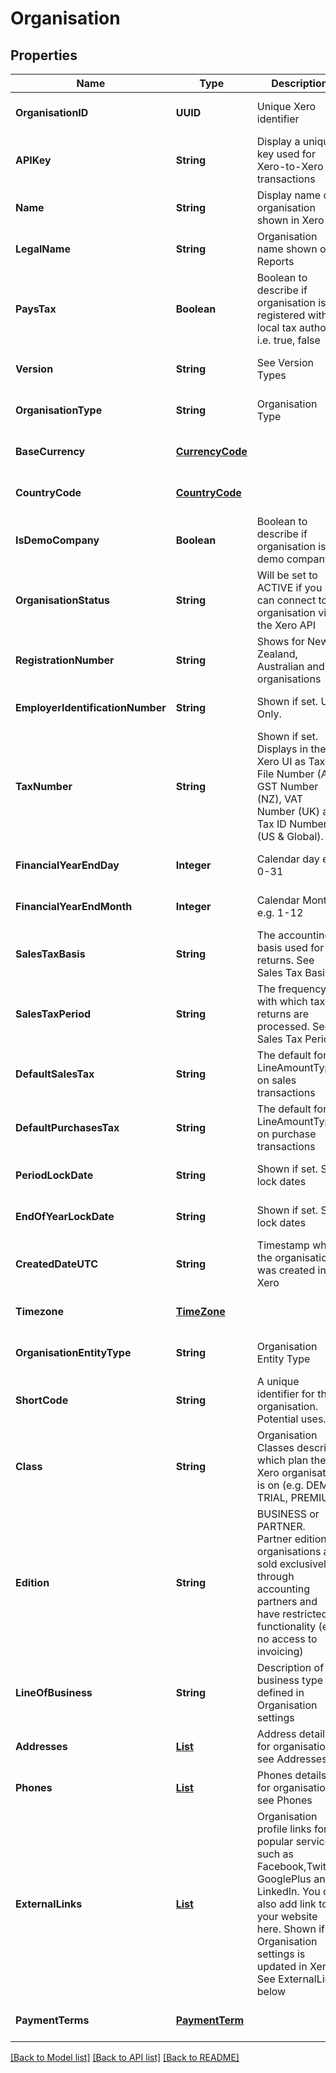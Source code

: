# Organisation
## Properties

| Name | Type | Description | Notes |
|------------ | ------------- | ------------- | -------------|
| **OrganisationID** | **UUID** | Unique Xero identifier | [optional] [default to null] |
| **APIKey** | **String** | Display a unique key used for Xero-to-Xero transactions | [optional] [default to null] |
| **Name** | **String** | Display name of organisation shown in Xero | [optional] [default to null] |
| **LegalName** | **String** | Organisation name shown on Reports | [optional] [default to null] |
| **PaysTax** | **Boolean** | Boolean to describe if organisation is registered with a local tax authority i.e. true, false | [optional] [default to null] |
| **Version** | **String** | See Version Types | [optional] [default to null] |
| **OrganisationType** | **String** | Organisation Type | [optional] [default to null] |
| **BaseCurrency** | [**CurrencyCode**](CurrencyCode.md) |  | [optional] [default to null] |
| **CountryCode** | [**CountryCode**](CountryCode.md) |  | [optional] [default to null] |
| **IsDemoCompany** | **Boolean** | Boolean to describe if organisation is a demo company. | [optional] [default to null] |
| **OrganisationStatus** | **String** | Will be set to ACTIVE if you can connect to organisation via the Xero API | [optional] [default to null] |
| **RegistrationNumber** | **String** | Shows for New Zealand, Australian and UK organisations | [optional] [default to null] |
| **EmployerIdentificationNumber** | **String** | Shown if set. US Only. | [optional] [default to null] |
| **TaxNumber** | **String** | Shown if set. Displays in the Xero UI as Tax File Number (AU), GST Number (NZ), VAT Number (UK) and Tax ID Number (US &amp; Global). | [optional] [default to null] |
| **FinancialYearEndDay** | **Integer** | Calendar day e.g. 0-31 | [optional] [default to null] |
| **FinancialYearEndMonth** | **Integer** | Calendar Month e.g. 1-12 | [optional] [default to null] |
| **SalesTaxBasis** | **String** | The accounting basis used for tax returns. See Sales Tax Basis | [optional] [default to null] |
| **SalesTaxPeriod** | **String** | The frequency with which tax returns are processed. See Sales Tax Period | [optional] [default to null] |
| **DefaultSalesTax** | **String** | The default for LineAmountTypes on sales transactions | [optional] [default to null] |
| **DefaultPurchasesTax** | **String** | The default for LineAmountTypes on purchase transactions | [optional] [default to null] |
| **PeriodLockDate** | **String** | Shown if set. See lock dates | [optional] [default to null] |
| **EndOfYearLockDate** | **String** | Shown if set. See lock dates | [optional] [default to null] |
| **CreatedDateUTC** | **String** | Timestamp when the organisation was created in Xero | [optional] [default to null] |
| **Timezone** | [**TimeZone**](TimeZone.md) |  | [optional] [default to null] |
| **OrganisationEntityType** | **String** | Organisation Entity Type | [optional] [default to null] |
| **ShortCode** | **String** | A unique identifier for the organisation. Potential uses. | [optional] [default to null] |
| **Class** | **String** | Organisation Classes describe which plan the Xero organisation is on (e.g. DEMO, TRIAL, PREMIUM) | [optional] [default to null] |
| **Edition** | **String** | BUSINESS or PARTNER. Partner edition organisations are sold exclusively through accounting partners and have restricted functionality (e.g. no access to invoicing) | [optional] [default to null] |
| **LineOfBusiness** | **String** | Description of business type as defined in Organisation settings | [optional] [default to null] |
| **Addresses** | [**List**](AddressForOrganisation.md) | Address details for organisation – see Addresses | [optional] [default to null] |
| **Phones** | [**List**](Phone.md) | Phones details for organisation – see Phones | [optional] [default to null] |
| **ExternalLinks** | [**List**](ExternalLink.md) | Organisation profile links for popular services such as Facebook,Twitter, GooglePlus and LinkedIn. You can also add link to your website here. Shown if Organisation settings  is updated in Xero. See ExternalLinks below | [optional] [default to null] |
| **PaymentTerms** | [**PaymentTerm**](PaymentTerm.md) |  | [optional] [default to null] |

[[Back to Model list]](../README.md#documentation-for-models) [[Back to API list]](../README.md#documentation-for-api-endpoints) [[Back to README]](../README.md)

